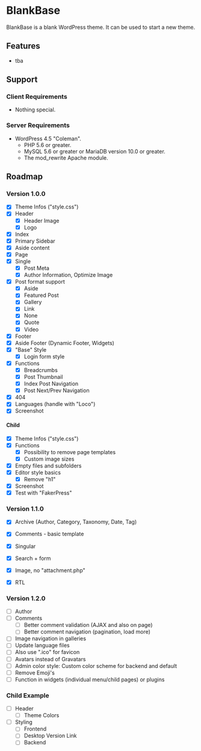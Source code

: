 # BlankBase #

BlankBase is a blank WordPress theme.
It can be used to start a new theme.


## Features ##

* tba


## Support ##

### Client Requirements ###

* Nothing special.

### Server Requirements ###

* WordPress 4.5 "Coleman".
	* PHP 5.6 or greater.
	* MySQL 5.6 or greater or MariaDB version 10.0 or greater.
	* The mod_rewrite Apache module.


## Roadmap ##

### Version 1.0.0 ###

* [x] Theme Infos ("style.css")
* [x] Header
	* [x] Header Image
	* [x] Logo
* [x] Index
* [x] Primary Sidebar
* [x] Aside content
* [x] Page
* [x] Single
	* [x] Post Meta
	* [x] Author Information, Optimize Image
* [x] Post format support
	* [x] Aside
	* [x] Featured Post
	* [x] Gallery
	* [x] Link
	* [x] None
	* [x] Quote
	* [x] Video
* [x] Footer
* [x] Aside Footer (Dynamic Footer, Widgets)
* [x] "Base" Style
	* [x] Login form style
* [x] Functions
	* [x] Breadcrumbs
	* [x] Post Thumbnail
	* [x] Index Post Navigation
	* [x] Post Next/Prev Navigation
* [x] 404
* [x] Languages (handle with "Loco")
* [x] Screenshot

#### Child ####

* [x] Theme Infos ("style.css")
* [x] Functions
	* [x] Possibility to remove page templates
	* [x] Custom image sizes
* [x] Empty files and subfolders
* [x] Editor style basics
	* [x] Remove "h1"
* [x] Screenshot
* [x] Test with "FakerPress"

### Version 1.1.0 ###

* [x] Archive (Author, Category, Taxonomy, Date, Tag)
* [x] Comments - basic template
* [x] Singular
* [x] Search + form
* [x] Image, no "attachment.php"
* [x] RTL


### Version 1.2.0 ###

* [ ] Author
* [ ] Comments
	* [ ] Better comment validation (AJAX and also on page)
	* [ ] Better comment navigation (pagination, load more)
* [ ] Image navigation in galleries
* [ ] Update language files
* [ ] Also use ".ico" for favicon
* [ ] Avatars instead of Gravatars
* [ ] Admin color style: Custom color scheme for backend and default
* [ ] Remove Emoji's
* [ ] Function in widgets (individual menu/child pages) or plugins

### Child Example ###

* [ ] Header
	* [ ] Theme Colors
* [ ] Styling
	* [ ] Frontend
	* [ ] Desktop Version Link
	* [ ] Backend
